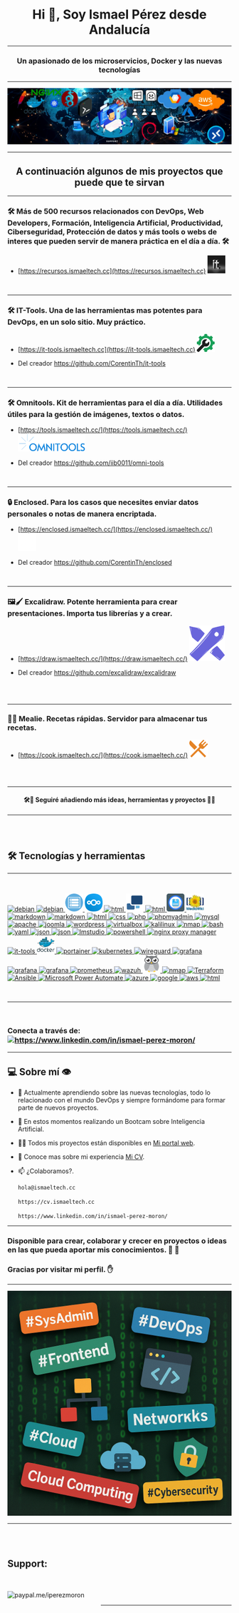<h1 align="center">Hi 👋, Soy Ismael Pérez desde Andalucía</h1>

***

<h3 align="center">Un apasionado de los microservicios, Docker y las nuevas tecnologías</h3>

***

![](./Media/cabecera-linkedin.jpeg)

***

<h2 align="center">A continuación algunos de mis proyectos que puede que te sirvan</h2>

***

### 🛠️ Más de **500 recursos** relacionados con **DevOps**, **Web Developers**, **Formación**, **Inteligencia Artificial**, **Productividad**, **Ciberseguridad**, **Protección de datos**  y **más tools** o webs de interes que pueden servir de manera práctica en el día a día. 🛠️

- [https://recursos.ismaeltech.cc](https://recursos.ismaeltech.cc) ![](./Media/LOGOISMAELTECH%2040x40.jpeg)

<br>

***

### 🛠️ **IT-Tools**. Una de las herramientas mas potentes para DevOps, en un solo sitio. Muy práctico.

- [https://it-tools.ismaeltech.cc](https://it-tools.ismaeltech.cc) ![](./Media/it-tools.png)

- Del creador https://github.com/CorentinTh/it-tools

<br>

***

### 🛠️ **Omnitools**. Kit de herramientas para el día a día. Utilidades útiles para la gestión de imágenes, textos o datos.

- [https://tools.ismaeltech.cc/](https://tools.ismaeltech.cc/) ![](./Media/omni-tools-full.png)

- Del creador https://github.com/iib0011/omni-tools

<br>

***

### 🔒 **Enclosed**. Para los casos que necesites enviar datos personales o notas de manera encriptada.

- [https://enclosed.ismaeltech.cc/](https://enclosed.ismaeltech.cc/) ![](./Media/icon-light.png)

- Del creador https://github.com/CorentinTh/enclosed

<br>

***

### 🖼🖌 **Excalidraw**. Potente herramienta para crear presentaciones. Importa tus librerías y a crear.

- [https://draw.ismaeltech.cc/](https://draw.ismaeltech.cc/) ![](./Media/draw.svg)

- Del creador https://github.com/excalidraw/excalidraw

<br>
<br>

***

### 🧑‍🍳 **Mealie**. Recetas rápidas. Servidor para almacenar tus recetas.

- [https://cook.ismaeltech.cc/](https://cook.ismaeltech.cc/) ![](/Media/mealie.png)


<br>
<br>

***

<h4 align="center">🛠🧠 Seguiré añadiendo más ideas, herramientas y proyectos 🧠🧰</h4>  

***

<br>
<br>

## 🛠️ Tecnologías y herramientas

***

<br>
<p align="left">
  <a href="https://distrosea.com/" target="_blank" rel="noreferrer">
    <img src="https://api.iconify.design/skill-icons:linux-light.svg" alt="debian" width="40" height="40"/>
  </a>
  <a href="https://www.debian.org/" target="_blank" rel="noreferrer">
    <img src="https://cdn.jsdelivr.net/gh/homarr-labs/dashboard-icons/svg/debian-linux.svg" alt="debian" width="40" height="40"/>
  </a>
 <a href="https://www.openmediavault.org/" target="_blank" rel="noreferrer">
    <img src="https://github.com/NX211/homer-icons/blob/master/png/openmediavault.png" alt="html" width="40" height="40"/>
 </a>
 <a href="https://nextcloud.com/es/" target="_blank" rel="noreferrer">
    <img src="https://github.com/NX211/homer-icons/blob/master/png/nextcloud.png" alt="html" width="40" height="40"/>
 </a>
 <a href="https://freefilesync.org/" target="_blank" rel="noreferrer">
    <img src="https://images.icon-icons.com/1381/PNG/512/freefilesync_93716.png" alt="html" width="40" height="40"/>
 </a>
 <a href="https://duplicati.com/" target="_blank" rel="noreferrer">
    <img src="https://github.com/NX211/homer-icons/raw/master/png/duplicati.png" alt="html" width="40" height="40"/>
 </a>
 <a href="https://pi-hole.net/" target="_blank" rel="noreferrer">
    <img src="https://github.com/homarr-labs/dashboard-icons/blob/main/svg/pi-hole.svg" alt="html" width="40" height="40"/>
 </a>
 <a href="https://filebrowser.org/" target="_blank" rel="noreferrer">
    <img src="https://github.com/NX211/homer-icons/raw/master/png/filebrowser.png" alt="html" width="40" height="40"/>
 </a>
 <a href="https://www.mediawiki.org/wiki/MediaWiki/es" target="_blank" rel="noreferrer">
    <img src="https://github.com/NX211/homer-icons/raw/master/png/mediawiki.png" alt="html" width="40" height="40"/>
 </a>
  <a href="https://obsidian.md/" target="_blank" rel="noreferrer">
    <img src="https://cdn.jsdelivr.net/gh/homarr-labs/dashboard-icons/svg/obsidian.svg" alt="markdown" width="40" height="40"/>
  </a>
  <a href="https://www.markdownguide.org/" target="_blank" rel="noreferrer">
    <img src="https://api.iconify.design/skill-icons:markdown-light.svg" alt="markdown" width="40" height="40"/>
  </a>
 <a href="https://developer.mozilla.org/en-US/docs/Web/HTML" target="_blank" rel="noreferrer">
    <img src="https://cdn.jsdelivr.net/gh/homarr-labs/dashboard-icons/svg/html-light.svg" alt="html" width="40" height="40"/>
 </a>
 <a href="https://developer.mozilla.org/en-US/docs/Web/CSS" target="_blank" rel="noreferrer">
    <img src="https://cdn.jsdelivr.net/gh/homarr-labs/dashboard-icons/svg/css-light.svg" alt="css" width="40" height="40"/>
 </a>
 <a href="https://www.php.net/" target="_blank" rel="noreferrer">
    <img src="https://cdn.jsdelivr.net/gh/homarr-labs/dashboard-icons/svg/php-light.svg" alt="php" width="40" height="40"/>
 </a>
 <a href="https://www.phpmyadmin.net/" target="_blank" rel="noreferrer">
    <img src="https://cdn.jsdelivr.net/gh/homarr-labs/dashboard-icons/svg/phpmyadmin.svg" alt="phpmyadmin" width="40" height="40"/>
 </a>
 <a href="https://www.mysql.com/" target="_blank" rel="noreferrer">
    <img src="https://cdn.jsdelivr.net/gh/homarr-labs/dashboard-icons/svg/mysql.svg" alt="mysql" width="40" height="40"/>
 </a>
 <a href="https://httpd.apache.org/" target="_blank" rel="noreferrer">
    <img src="https://cdn.jsdelivr.net/gh/homarr-labs/dashboard-icons/svg/apache.svg" alt="apache" width="40" height="40"/>
 </a>
 <a href="https://www.joomla.org/" target="_blank" rel="noreferrer">
    <img src="https://cdn.jsdelivr.net/gh/homarr-labs/dashboard-icons/svg/joomla.svg" alt="joomla" width="40" height="40"/>
 </a>
 <a href="https://wordpress.org/" target="_blank" rel="noreferrer">
    <img src="https://cdn.jsdelivr.net/gh/homarr-labs/dashboard-icons/svg/wordpress.svg" alt="wordpress" width="40" height="40"/>
 </a>
 <a href="https://www.virtualbox.org/" target="_blank" rel="noreferrer">
    <img src="https://www.vectorlogo.zone/logos/virtualbox/virtualbox-icon.svg" alt="virtualbox" width="40" height="40"/>
 </a>
 <a href="https://www.kali.org/" target="_blank" rel="noreferrer">
    <img src="https://api.iconify.design/skill-icons:kali-dark.svg" alt="kalilinux" width="40" height="40"/>
 </a>
 <a href="https://nmap.org/" target="_blank" rel="noreferrer">
    <img src="https://cdn.jsdelivr.net/npm/heroicons@2.2.0/24/solid/eye.svg" alt="nmap" width="40" height="40"/>
  </a>
  <a href="https://www.gnu.org/software/bash/" target="_blank" rel="noreferrer">
    <img src="https://api.iconify.design/skill-icons:bash-light.svg" alt="bash" width="40" height="40"/>
  </a>
  <a href="https://yaml.org/" target="_blank" rel="noreferrer">
    <img src="https://s2.svgbox.net/files.svg?ic=light-yaml" alt="yaml" width="40" height="40"/>
  </a>
  <a href="https://www.json.org/json-en.html" target="_blank" rel="noreferrer">
    <img src="https://api.iconify.design/logos:json.svg" alt="json" width="40" height="40"/>
  </a>
  <a href="https://code.visualstudio.com/" target="_blank" rel="noreferrer">
    <img src="https://cdn.jsdelivr.net/gh/homarr-labs/dashboard-icons/svg/visual-studio-code.svg" alt="json" width="40" height="40"/>
  </a>
  <a href="https://lmstudio.ai/" target="_blank" rel="noreferrer">
    <img src="https://unpkg.com/@lobehub/icons-static-svg@1.61.0/icons/lmstudio.svg" alt="lmstudio" width="40" height="40"/>
  </a>
  <a href="https://learn.microsoft.com/en-us/powershell/" target="_blank" rel="noreferrer">
    <img src="https://api.iconify.design/skill-icons:powershell-light.svg" alt="powershell" width="40" height="40"/>
  </a>
  <a href="https://nginxproxymanager.com/" target="_blank" rel="noreferrer">
    <img src="https://cdn.jsdelivr.net/gh/homarr-labs/dashboard-icons/svg/nginx-proxy-manager.svg" alt="nginx proxy manager" width="40" height="40"/>
  </a>
  <a href="https://it-tools.tech/" target="_blank" rel="noreferrer">
    <img src="https://cdn.jsdelivr.net/gh/homarr-labs/dashboard-icons/svg/it-tools.svg" alt="it-tools" width="40" height="40"/>
  </a>
  <a href="https://www.docker.com/" target="_blank" rel="noreferrer">
    <img src="https://raw.githubusercontent.com/devicons/devicon/master/icons/docker/docker-original-wordmark.svg" alt="docker" width="40" height="40"/>
  </a>
  <a href="https://www.portainer.io/" target="_blank" rel="noreferrer">
    <img src="https://worldvectorlogo.com/logos/portainer.svg" alt="portainer" width="40" height="40"/>
  </a>
  <a href="https://kubernetes.io/" target="_blank" rel="noreferrer">
    <img src="https://cdn.jsdelivr.net/gh/homarr-labs/dashboard-icons/svg/kubernetes.svg" alt="kubernetes" width="40" height="40"/>
  </a>
  <a href="https://www.wireguard.com/" target="_blank" rel="noreferrer">
    <img src="https://cdn.jsdelivr.net/gh/homarr-labs/dashboard-icons/svg/wireguard.svg" alt="wireguard" width="40" height="40"/>
    </a>
  <a href="https://github.com/louislam/uptime-kuma" target="_blank" rel="noreferrer">
    <img src="https://cdn.jsdelivr.net/gh/homarr-labs/dashboard-icons/svg/uptime-kuma.svg" alt="grafana" width="40" height="40"/>
  </a>
  <a href="https://nicolargo.github.io/glances/" target="_blank" rel="noreferrer">
    <img src="https://cdn.jsdelivr.net/gh/homarr-labs/dashboard-icons/svg/glances-light.svg" alt="grafana" width="40" height="40"/>
  </a>
  <a href="https://grafana.com" target="_blank" rel="noreferrer">
    <img src="https://www.vectorlogo.zone/logos/grafana/grafana-icon.svg" alt="grafana" width="40" height="40"/>
  </a>
  <a href="https://prometheus.io/" target="_blank" rel="noreferrer">
    <img src="https://upload.wikimedia.org/wikipedia/commons/3/38/Prometheus_software_logo.svg" alt="prometheus" width="40" height="40"/>
  </a>
  <a href="https://wazuh.com/" target="_blank" rel="noreferrer">
    <img src="https://cdn.jsdelivr.net/gh/homarr-labs/dashboard-icons/svg/wazuh.svg" alt="wazuh" width="40" height="40"/>
  </a>
  <a href="https://github.com/google/cadvisor/releases" target="_blank" rel="noreferrer">
    <img src="https://github.com/NX211/homer-icons/raw/master/png/cadvisor.png" alt="wazuh" width="40" height="40"/>
  </a>
  <a href="https://www.autohotkey.com/" target="_blank" rel="noreferrer">
    <img src="https://api.iconify.design/vscode-icons:file-type-autohotkey.svg" alt="nmap" width="40" height="40"/>
  </a>
  <a href="https://www.terraform.io/" target="_blank" rel="noreferrer">
    <img src="https://api.iconify.design/logos:terraform-icon.svg" alt="Terraform" width="40" height="40"/>
  </a>
  <a href="https://www.ansible.com/" target="_blank" rel="noreferrer">
    <img src="https://api.iconify.design/logos:ansible.svg" alt="Ansible" width="40" height="40"/>
  </a>
  <a href="https://learn.microsoft.com/es-es/power-automate/" target="_blank" rel="noreferrer">
    <img src="https://api.iconify.design/logos:microsoft-icon.svg" alt="Microsoft Power Automate" width="40" height="40"/>
  </a>
  <a href="https://azure.microsoft.com/" target="_blank" rel="noreferrer">
    <img src="https://api.iconify.design/skill-icons:azure-dark.svg" alt="azure" width="40" height="40"/>
  </a>
  <a href="https://www.google.com/" target="_blank" rel="noreferrer">
    <img src="https://cdn.jsdelivr.net/gh/homarr-labs/dashboard-icons/svg/google.svg" alt="google" width="40" height="40"/>
  </a>
  <a href="https://aws.amazon.com/" target="_blank" rel="noreferrer">
    <img src="https://api.iconify.design/skill-icons:aws-dark.svg" alt="aws" width="40" height="40"/>
  </a>
  <a href="https://draw.ismaeltech.cc/" target="_blank" rel="noreferrer">
    <img src="https://api.iconify.design/vscode-icons:file-type-excalidraw.svg" alt="html" width="40" height="40"/>
  </a>
</p>
<br>

***

<br>

<h3 align="left">Conecta a través de:<a href="//www.linkedin.com/in/ismael-perez-moron/" target="blank"><img align="center" src="https://raw.githubusercontent.com/rahuldkjain/github-profile-readme-generator/master/src/images/icons/Social/linked-in-alt.svg" alt="https://www.linkedin.com/in/ismael-perez-moron/" height="30" width="40" /></a></h3>

***

## 💻 Sobre mí 👁️

- 🌱 Actualmente aprendiendo sobre las nuevas tecnologías, todo lo relacionado con el mundo DevOps y siempre formándome para formar parte de nuevos proyectos.
- 🤖 En estos momentos realizando un Bootcam sobre Inteligencia Artificial.
- 👨‍💻 Todos mis proyectos están disponibles en [Mi portal web](https://cv.ismaeltech.cc).
- 📄 Conoce mas sobre mi experiencia [Mi CV](https://cv.ismaeltech.cc).
- 📫 ¿Colaboramos?.

      hola@ismaeltech.cc  

      https://cv.ismaeltech.cc  

      https://www.linkedin.com/in/ismael-perez-moron/ 


---

### Disponible para crear, colaborar y crecer en proyectos o ideas en las que pueda aportar mis conocimientos. 🤝 🌱 

### Gracias por visitar mi perfil. ✋ 

---


![](./Media/los%20hashtag.png)

***

<br>
<br>

## Support:

<br>

<p><a href="https://www.buymeacoffee.com/paypal.me/iperezmoron"> <img align="left" src="https://cdn.buymeacoffee.com/buttons/v2/default-yellow.png" height="50" width="210" alt="paypal.me/iperezmoron" /></a></p>

<br>

***
